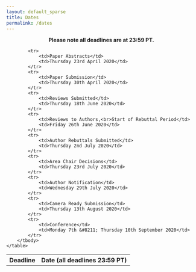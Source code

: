 ```yaml
---
layout: default_sparse
title: Dates
permalink: /dates
---
```


<p align="center"><strong>
            Please note all deadlines are at 23:59 PT.
        </strong></p>

<div class="row pl-4 pr-4 ml-4 mr-4 pt-2 pb-2">
<table class="table table-striped table-bordered">
  <!--<thead>
    <tr>
      <th scope="col">#</th>
      <th scope="col">First</th>
      <th scope="col">Last</th>
      <th scope="col">Handle</th>
    </tr>
  </thead>-->
  <tbody>
    <tr><th scope="row">Deadline</th>
        <th scope="row">Date (all deadlines 23:59 PT)</th></tr>

            <tr>
                <td>Paper Abstracts</td>
                <td>Thursday 23rd April 2020</td>
            </tr>
            <tr>
                <td>Paper Submission</td>
                <td>Thursday 30th April 2020</td>
            </tr>
            <tr>
                <td>Reviews Submitted</td>
                <td>Thursday 18th June 2020</td>
            </tr>
            <tr>
                <td>Reviews to Authors,<br>Start of Rebuttal Period</td>
                <td>Friday 26th June 2020</td>
            </tr>
            <tr>
                <td>Author Rebuttals Submitted</td>
                <td>Thursday 2nd July 2020</td>
            </tr>
            <tr>
                <td>Area Chair Decisions</td>
                <td>Thursday 23rd July 2020</td>
            </tr>
            <tr>
                <td>Author Notification</td>
                <td>Wednesday 29th July 2020</td>
            </tr>
            <tr>
                <td>Camera Ready Submission</td>
                <td>Thursday 13th August 2020</td>
            </tr>
            <tr>
                <td>Conference</td>
                <td>Monday 7th &#8211; Thursday 10th September 2020</td>
            </tr>
        </tbody>
    </table>
</div>

